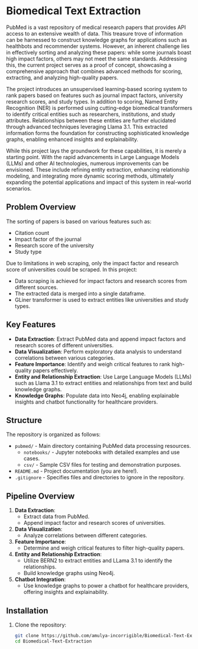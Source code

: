 
# Biomedical Text Extraction

PubMed is a vast repository of medical research papers that provides API access to an extensive wealth of data. This treasure trove of information can be harnessed to construct knowledge graphs for applications such as healthbots and recommender systems. However, an inherent challenge lies in effectively sorting and analyzing these papers: while some journals boast high impact factors, others may not meet the same standards. Addressing this, the current project serves as a proof of concept, showcasing a comprehensive approach that combines advanced methods for scoring, extracting, and analyzing high-quality papers.

The project introduces an unsupervised learning-based scoring system to rank papers based on features such as journal impact factors, university research scores, and study types. In addition to scoring, Named Entity Recognition (NER) is performed using cutting-edge biomedical transformers to identify critical entities such as researchers, institutions, and study attributes. Relationships between these entities are further elucidated through advanced techniques leveraging Llama 3.1. This extracted information forms the foundation for constructing sophisticated knowledge graphs, enabling enhanced insights and explainability.

While this project lays the groundwork for these capabilities, it is merely a starting point. With the rapid advancements in Large Language Models (LLMs) and other AI technologies, numerous improvements can be envisioned. These include refining entity extraction, enhancing relationship modeling, and integrating more dynamic scoring methods, ultimately expanding the potential applications and impact of this system in real-world scenarios.

## Problem Overview

The sorting of papers is based on various features such as:
- Citation count
- Impact factor of the journal
- Research score of the university
- Study type

Due to limitations in web scraping, only the impact factor and research score of universities could be scraped. In this project:
- Data scraping is achieved for impact factors and research scores from different sources.
- The extracted data is merged into a single dataframe.
- GLiner transformer is used to extract entities like universities and study types.

## Key Features

- **Data Extraction**: Extract PubMed data and append impact factors and research scores of different universities.
- **Data Visualization**: Perform exploratory data analysis to understand correlations between various categories.
- **Feature Importance**: Identify and weigh critical features to rank high-quality papers effectively.
- **Entity and Relationship Extraction**: Use Large Language Models (LLMs) such as Llama 3.1 to extract entities and relationships from text and build knowledge graphs.
- **Knowledge Graphs**: Populate data into Neo4j, enabling explainable insights and chatbot functionality for healthcare providers.

## Structure

The repository is organized as follows:

- `pubmed/` - Main directory containing PubMed data processing resources.
  - `notebooks/` - Jupyter notebooks with detailed examples and use cases.
  - `csv/` - Sample CSV files for testing and demonstration purposes.
- `README.md` - Project documentation (you are here!).
- `.gitignore` - Specifies files and directories to ignore in the repository.

## Pipeline Overview

1. **Data Extraction**:
   - Extract data from PubMed.
   - Append impact factor and research scores of universities.
2. **Data Visualization**:
   - Analyze correlations between different categories.
3. **Feature Importance**:
   - Determine and weigh critical features to filter high-quality papers.
4. **Entity and Relationship Extraction**:
   - Utilize BERN2 to extract entities and LLama 3.1 to identify the relationships.
   - Build knowledge graphs using Neo4j.
5. **Chatbot Integration**:
   - Use knowledge graphs to power a chatbot for healthcare providers, offering insights and explainability.

## Installation

1. Clone the repository:
   ```bash
   git clone https://github.com/amulya-incorrigible/Biomedical-Text-Extraction.git
   cd Biomedical-Text-Extraction
